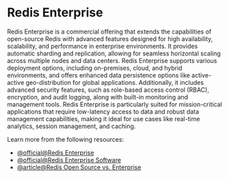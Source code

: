 # Redis Enterprise

Redis Enterprise is a commercial offering that extends the capabilities of open-source Redis with advanced features designed for high availability, scalability, and performance in enterprise environments. It provides automatic sharding and replication, allowing for seamless horizontal scaling across multiple nodes and data centers. Redis Enterprise supports various deployment options, including on-premises, cloud, and hybrid environments, and offers enhanced data persistence options like active-active geo-distribution for global applications. Additionally, it includes advanced security features, such as role-based access control (RBAC), encryption, and audit logging, along with built-in monitoring and management tools. Redis Enterprise is particularly suited for mission-critical applications that require low-latency access to data and robust data management capabilities, making it ideal for use cases like real-time analytics, session management, and caching.

Learn more from the following resources:

- [@official@Redis Enterprise](https://redis.io/about/redis-enterprise/)
- [@official@Redis Enterprise Software](https://redis.io/docs/latest/operate/rs/)
- [@article@Redis Open Source vs. Enterprise](https://www.metricfire.com/blog/redis-open-source-vs-enterprise/)